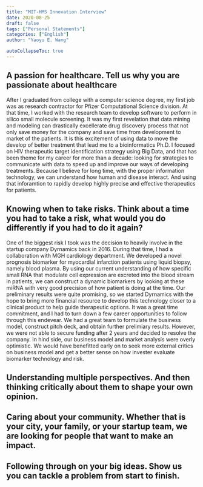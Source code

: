 ```yaml
---
title: "MIT-HMS Innovation Interview"
date: 2020-08-25
draft: false
tags: ["Personal Statements"]
categories: ["English"]
author: "Yaoyu E. Wang"

autoCollapseToc: true
---
```


## A passion for healthcare. Tell us why you are passionate about healthcare

After I graduated from college with a computer science degree,  my first job was as research contractor for Pfizer Computational Science division.   At that time,  I worked with the research team to develop software to perform in silico small molecule screening.  It was my first revelation that data mining and modeling can drastically excellerate drug discovery process that not only save money for the company and save time from development to market of the patients.  It is this excitement of using data to move the develop of better treatment that lead me to a bioinformatics Ph.D.  I focused on HIV therapeutic target identification strategy using Big Data, and that has been theme for my career for more than a decade:  looking for strategies to communicate with data to speed up and improve our ways of developing treatments.  Because I believe for long time, with the proper information technology, we can understand how human and disease interact. And using that inforamtion to rapidly develop highly precise and effective therapeutics for patients.  

## Knowing when to take risks. Think about a time you had to take a risk, what would you do differently if you had to do it again?

One of the biggest risk I took was the decision to heavily involve in the startup company Dyrnamics back in 2016.  During that time, I had a collaboration with MGH cardiology department. We developed a novel prognosis biomarker for myocardial infarction patients using liquid biopsy, namely blood plasma.  By using our current understanding of how specific small RNA that modulate cell expression are excreted into the blood stream  in patients, we can construct a dynamic biomarkers by looking at these miRNA with very good precision of how patient is doing at the time.  Our preliminary results were quite promising, so we started Dyrnamics with the hope to bring more financial resource to develop this technology closer to a clinical product to help guide therapeutic options.  It was a great time commitment, and I had to turn down a few career opportunities to follow through this endevear.  We had a great team to formulate the business model, construct pitch deck, and obtain further prelimiary results.  However,  we were not able to secure funding after 2 years and decided to resolve the company.  In hind side,  our business model and market analysis were overly optimistic. We would have benefitted early on to seek more external critics on business model and get a better sense on how invester evaluate biomarker technology and risk.

## Understanding multiple perspectives. And then thinking critically about them to shape your own opinion. 


## Caring about your community. Whether that is your city, your family, or your startup team, we are looking for people that want to make an impact.


## Following through on your big ideas. Show us you can tackle a problem from start to finish. 
